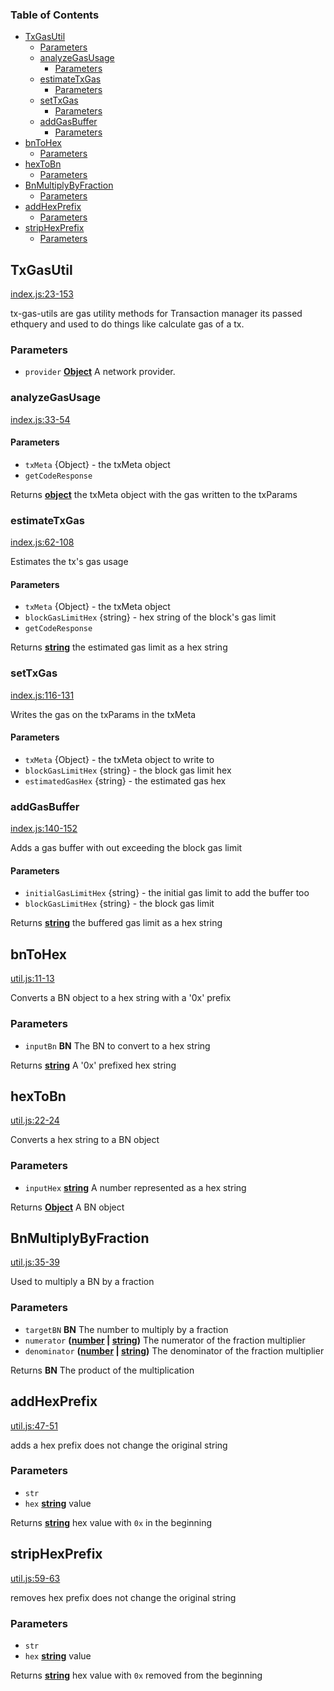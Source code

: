 <!-- Generated by documentation.js. Update this documentation by updating the source code. -->

### Table of Contents

-   [TxGasUtil][1]
    -   [Parameters][2]
    -   [analyzeGasUsage][3]
        -   [Parameters][4]
    -   [estimateTxGas][5]
        -   [Parameters][6]
    -   [setTxGas][7]
        -   [Parameters][8]
    -   [addGasBuffer][9]
        -   [Parameters][10]
-   [bnToHex][11]
    -   [Parameters][12]
-   [hexToBn][13]
    -   [Parameters][14]
-   [BnMultiplyByFraction][15]
    -   [Parameters][16]
-   [addHexPrefix][17]
    -   [Parameters][18]
-   [stripHexPrefix][19]
    -   [Parameters][20]

## TxGasUtil

[index.js:23-153][21]

tx-gas-utils are gas utility methods for Transaction manager
its passed ethquery
and used to do things like calculate gas of a tx.

### Parameters

-   `provider` **[Object][22]** A network provider.

### analyzeGasUsage

[index.js:33-54][23]

#### Parameters

-   `txMeta`  {Object} - the txMeta object
-   `getCodeResponse`  

Returns **[object][22]** the txMeta object with the gas written to the txParams

### estimateTxGas

[index.js:62-108][24]

Estimates the tx's gas usage

#### Parameters

-   `txMeta`  {Object} - the txMeta object
-   `blockGasLimitHex`  {string} - hex string of the block's gas limit
-   `getCodeResponse`  

Returns **[string][25]** the estimated gas limit as a hex string

### setTxGas

[index.js:116-131][26]

Writes the gas on the txParams in the txMeta

#### Parameters

-   `txMeta`  {Object} - the txMeta object to write to
-   `blockGasLimitHex`  {string} - the block gas limit hex
-   `estimatedGasHex`  {string} - the estimated gas hex

### addGasBuffer

[index.js:140-152][27]

Adds a gas buffer with out exceeding the block gas limit

#### Parameters

-   `initialGasLimitHex`  {string} - the initial gas limit to add the buffer too
-   `blockGasLimitHex`  {string} - the block gas limit

Returns **[string][25]** the buffered gas limit as a hex string

## bnToHex

[util.js:11-13][28]

Converts a BN object to a hex string with a '0x' prefix

### Parameters

-   `inputBn` **BN** The BN to convert to a hex string

Returns **[string][25]** A '0x' prefixed hex string

## hexToBn

[util.js:22-24][29]

Converts a hex string to a BN object

### Parameters

-   `inputHex` **[string][25]** A number represented as a hex string

Returns **[Object][22]** A BN object

## BnMultiplyByFraction

[util.js:35-39][30]

Used to multiply a BN by a fraction

### Parameters

-   `targetBN` **BN** The number to multiply by a fraction
-   `numerator` **([number][31] \| [string][25])** The numerator of the fraction multiplier
-   `denominator` **([number][31] \| [string][25])** The denominator of the fraction multiplier

Returns **BN** The product of the multiplication

## addHexPrefix

[util.js:47-51][32]

adds a hex prefix does not change the original string

### Parameters

-   `str`  
-   `hex` **[string][25]** value

Returns **[string][25]** hex value with `0x` in the beginning

## stripHexPrefix

[util.js:59-63][33]

removes hex prefix does not change the original string

### Parameters

-   `str`  
-   `hex` **[string][25]** value

Returns **[string][25]** hex value with `0x` removed from the beginning

[1]: #txgasutil

[2]: #parameters

[3]: #analyzegasusage

[4]: #parameters-1

[5]: #estimatetxgas

[6]: #parameters-2

[7]: #settxgas

[8]: #parameters-3

[9]: #addgasbuffer

[10]: #parameters-4

[11]: #bntohex

[12]: #parameters-5

[13]: #hextobn

[14]: #parameters-6

[15]: #bnmultiplybyfraction

[16]: #parameters-7

[17]: #addhexprefix

[18]: #parameters-8

[19]: #striphexprefix

[20]: #parameters-9

[21]: https://github.com/MetaMask/tx-gas-utils/blob/c006ea847d6e1f77d6c9defa2b941f7d606e9d3c/index.js#L23-L153 "Source code on GitHub"

[22]: https://developer.mozilla.org/docs/Web/JavaScript/Reference/Global_Objects/Object

[23]: https://github.com/MetaMask/tx-gas-utils/blob/c006ea847d6e1f77d6c9defa2b941f7d606e9d3c/index.js#L33-L54 "Source code on GitHub"

[24]: https://github.com/MetaMask/tx-gas-utils/blob/c006ea847d6e1f77d6c9defa2b941f7d606e9d3c/index.js#L62-L108 "Source code on GitHub"

[25]: https://developer.mozilla.org/docs/Web/JavaScript/Reference/Global_Objects/String

[26]: https://github.com/MetaMask/tx-gas-utils/blob/c006ea847d6e1f77d6c9defa2b941f7d606e9d3c/index.js#L116-L131 "Source code on GitHub"

[27]: https://github.com/MetaMask/tx-gas-utils/blob/c006ea847d6e1f77d6c9defa2b941f7d606e9d3c/index.js#L140-L152 "Source code on GitHub"

[28]: https://github.com/MetaMask/tx-gas-utils/blob/c006ea847d6e1f77d6c9defa2b941f7d606e9d3c/util.js#L11-L13 "Source code on GitHub"

[29]: https://github.com/MetaMask/tx-gas-utils/blob/c006ea847d6e1f77d6c9defa2b941f7d606e9d3c/util.js#L22-L24 "Source code on GitHub"

[30]: https://github.com/MetaMask/tx-gas-utils/blob/c006ea847d6e1f77d6c9defa2b941f7d606e9d3c/util.js#L35-L39 "Source code on GitHub"

[31]: https://developer.mozilla.org/docs/Web/JavaScript/Reference/Global_Objects/Number

[32]: https://github.com/MetaMask/tx-gas-utils/blob/c006ea847d6e1f77d6c9defa2b941f7d606e9d3c/util.js#L47-L51 "Source code on GitHub"

[33]: https://github.com/MetaMask/tx-gas-utils/blob/c006ea847d6e1f77d6c9defa2b941f7d606e9d3c/util.js#L59-L63 "Source code on GitHub"

